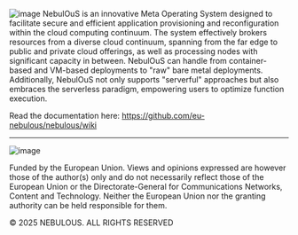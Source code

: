 ![image](https://github.com/eu-nebulous/nebulous/assets/172278014/cb4614a7-8ad9-4387-a472-d5724ae6b08d)
NebulOuS is an innovative Meta Operating System designed to facilitate secure and efficient application provisioning and reconfiguration within the cloud computing continuum. The system effectively brokers resources from a diverse cloud continuum, spanning from the far edge to public and private cloud offerings, as well as processing nodes with significant capacity in between. NebulOuS can handle from container-based and VM-based deployments to "raw" bare metal deployments. Additionally, NebulOuS not only supports "serverful" approaches but also embraces the serverless paradigm, empowering users to optimize function execution.

Read the documentation here: https://github.com/eu-nebulous/nebulous/wiki

----------------------

![image](https://github.com/eu-nebulous/nebulous/assets/172278014/ed879706-4290-4e45-8ee3-959425b0d562)


Funded by the European Union. Views and opinions expressed are however those of the author(s) only and do not necessarily reflect those of the European Union or the Directorate-General for Communications Networks, Content and Technology. Neither the European Union nor the granting authority can be held responsible for them.

© 2025 NEBULOUS. ALL RIGHTS RESERVED
